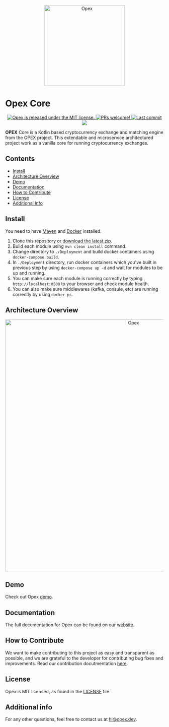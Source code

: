 <div align="center" style="border-radius:25px" >
  <img width="256px" src="https://opex.dev/demo/static/media/opexLogoPlus.2858c980.svg" alt="Opex" title="Opex">
</div>

# Opex Core

<p align="center">
  <a href="https://github.com/opexdev/Back-end/blob/main/LICENSE">
    <img src="https://img.shields.io/badge/license-MIT-blue.svg" alt="Opex is released under the MIT license." />
  </a>
  <a href="https://opex.dev/docs/contributing">
    <img src="https://img.shields.io/badge/PRs-welcome-brightgreen.svg" alt="PRs welcome!" />
  </a>
    <a href="https://github.com/opexdev/Back-end/last-commit">
    <img src="https://img.shields.io/github/last-commit/opexdev/Back-end? style=flat-square" alt="Last commit">
  </a>
  <a href="https://github.com/opexdev/Back-end/issues" target="blank">
	<img src="https://img.shields.io/github/issues/opexdev/Back-end? style=flat-square"/>
</a>
</p>

 **OPEX** Core is a Kotlin based cryptocurrency exchange and matching engine from the OPEX project. This extendable and microservice architectured project work as a vanilla core for running cryptocurrency exchanges. 

## Contents

- [Install](#Install)
- [Architecture Overview](#overview)
- [Demo](#demo)
- [Documentation](#documentation)
- [How to Contribute](#how-to-contribute)
- [License](#license)
- [Additional Info](#info)


##  <a name="Install"></a>Install
You need to have [Maven](https://maven.apache.org) and [Docker](https://www.docker.com) installed.

1. Clone this repository or [download the latest zip](https://github.com/opexdev/Back-end).
2. Build each module using `mvn clean install` command.
3. Change directory to `./Deployment` and build docker containers using `docker-compose build`.
4. In `./Deployment` directory, run docker containers which you've built in previous step by using `docker-compose up -d` and wait for modules to be up and running.
5. You can make sure each module is running correctly by typing `http://localhost:8500` to your browser and check module health.
6. You can also make sure middlewares (kafka, consule, etc) are running correctly by using `docker ps`.

## <a name="overview"></a>Architecture Overview

<div align="center" style="border-radius:25px" >
  <img width="800px" src="https://opex.dev/images/overview.jpg" alt="Opex" title="Opex">
</div>

##  <a name="demo"></a>Demo

Check out Opex [demo][WebDemo].

[WebDemo]: https://opex.dev/demo

##  <a name="documentation"></a>Documentation

The full documentation for Opex can be found on our [website][docs].

[docs]: https://opex.dev

## <a name="how-to-contribute"></a>How to Contribute

 We want to make contributing to this project as easy and transparent as possible, and we are grateful to the developer for contributing bug fixes and improvements. Read our contribution docutmentation [here][contribute].

[contribute]: https://opex.dev

## <a name="license"></a>License

Opex is MIT licensed, as found in the [LICENSE][l] file.

[l]: https://github.com/opexdev/Back-end/blob/main/LICENSE

## <a name="info"></a>Additional info

For any other questions, feel free to contact us at [hi@opex.dev](hi@opex.dev).

